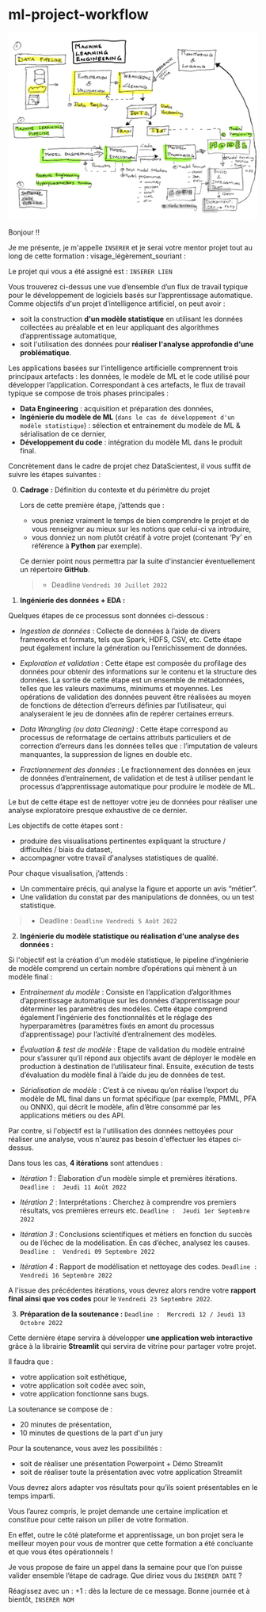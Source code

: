 # ml-project-workflow

!["Machine Learning workflow"](./assets/Mle%20drawing%20-%20page%201.png)

Bonjour !!

Je me présente, je m'appelle `INSERER` et je serai votre mentor projet tout au long de cette formation  : visage_légèrement_souriant : 

Le projet qui vous a été assigné est  :  `INSERER LIEN`

Vous trouverez ci-dessus une vue d’ensemble d’un flux de travail typique pour le développement de logiciels basés sur l’apprentissage automatique. Comme objectifs d'un projet d’intelligence artificiel, on peut avoir : 

* soit la construction **d'un modèle statistique** en utilisant les données collectées au préalable et en leur appliquant des algorithmes d’apprentissage automatique,
* soit l'utilisation des données pour **réaliser l'analyse approfondie d'une problématique**.

 
Les applications basées sur l'intelligence artificielle comprennent trois principaux artefacts :  les données, le modèle de ML et le code utilisé pour développer l’application. Correspondant à ces artefacts, le flux de travail typique se compose de trois phases principales  :  

* **Data Engineering**  :  acquisition et préparation des données, 
* **Ingénierie du modèle de ML** (`dans le cas de développement d'un modèle statistique`) :  sélection et entrainement du modèle de ML & sérialisation de ce dernier, 
* **Développement du code**  :  intégration du modèle ML dans le produit final. 

Concrètement dans le cadre de projet chez DataScientest, il vous suffit de suivre les étapes suivantes : 

0. **Cadrage  :**  Définition du contexte et du périmètre du projet

	Lors de cette première étape, j’attends que : 

	* vous preniez vraiment le temps de bien comprendre le projet et de vous renseigner au mieux sur les notions que celui-ci va introduire,
	* vous donniez un nom plutôt créatif à votre projet (contenant ‘Py’ en référence à **Python** par exemple).

	Ce dernier point nous permettra par la suite d'instancier éventuellement un répertoire **GitHub**.

	>* Deadline `Vendredi 30 Juillet 2022`
	
1. **Ingénierie des données + EDA  :**

Quelques étapes de ce processus sont données ci-dessous  :   

* *Ingestion de données* :  Collecte de données à l’aide de divers frameworks et formats, tels que Spark, HDFS, CSV, etc. Cette étape peut également inclure la génération ou l’enrichissement de données. 

* *Exploration et validation* :  Cette étape est composée du profilage des données pour obtenir des informations sur le contenu et la structure des données. La sortie de cette étape est un ensemble de métadonnées, telles que les valeurs maximums, minimums et moyennes. Les opérations de validation des données peuvent être réalisées au moyen de fonctions de détection d’erreurs définies par l’utilisateur, qui analyseraient le jeu de données afin de repérer certaines erreurs.  

* *Data Wrangling (ou data Cleaning)* :  Cette étape correspond au processus de reformatage de certains attributs particuliers et de correction d’erreurs dans les données telles que  :  l’imputation de valeurs manquantes, la suppression de lignes en double etc.  

* *Fractionnement des données* :  Le fractionnement des données en jeux de données d’entrainement, de validation et de test à utiliser pendant le processus d’apprentissage automatique pour produire le modèle de ML. 

Le but de cette étape est de nettoyer votre jeu de données pour réaliser une analyse exploratoire presque exhaustive de ce dernier.

Les objectifs de cette étapes sont : 

* produire des visualisations pertinentes expliquant la structure / difficultés / biais du dataset,
* accompagner votre travail d'analyses statistiques de qualité.

Pour chaque visualisation, j’attends  : 
* Un commentaire précis, qui analyse la figure et apporte un avis “métier”.
* Une validation du constat par des manipulations de données, ou un test statistique.

>* Deadline :  `Deadline Vendredi 5 Août 2022`

2. **Ingénierie du modèle statistique ou réalisation d'une analyse des données  :**

Si l'objectif est la création d'un modèle statistique, le pipeline d’ingénierie de modèle comprend un certain nombre d’opérations qui mènent à un modèle final  :  

* *Entrainement du modèle* : Consiste en l’application d’algorithmes d’apprentissage automatique sur les données d’apprentissage pour déterminer les paramètres des modèles. Cette étape comprend également l’ingénierie des fonctionnalités et le réglage des hyperparamètres (paramètres fixés en amont du processus d’apprentissage) pour l’activité d’entraînement des modèles. 

* *Évaluation & test de modèle* : Etape de validation du modèle entrainé pour s’assurer qu’il répond aux objectifs avant de déployer le modèle en production à destination de l’utilisateur final. Ensuite, exécution de tests d’évaluation du modèle final à l’aide du jeu de données de test. 

* *Sérialisation de modèle* : C’est à ce niveau qu’on réalise l’export du modèle de ML final dans un format spécifique (par exemple, PMML, PFA ou ONNX), qui décrit le modèle, afin d’être consommé par les applications métiers ou des API. 

Par contre, si l'objectif est la l'utilisation des données nettoyées pour réaliser une analyse, vous n'aurez pas besoin d'effectuer les étapes ci-dessus.

Dans tous les cas, **4 itérations** sont attendues  : 
* *Itération 1*  :  Élaboration d’un modèle simple et premières itérations.
`Deadline :  Jeudi 11 Août 2022`

* *Itération 2*  :  Interprétations  :  Cherchez à comprendre vos premiers résultats, vos premières erreurs etc. 
`Deadline :  Jeudi 1er Septembre 2022`

* *Itération 3*  :  Conclusions scientifiques et métiers en fonction du succès ou de l’échec de la modélisation. En cas d’échec, analysez les causes.
`Deadline :  Vendredi 09 Septembre 2022`

* *Itération 4* :  Rapport de modélisation et nettoyage des codes.
`Deadline :  Vendredi 16 Septembre 2022`

A l'issue des précédentes itérations, vous devrez alors rendre votre **rapport final ainsi que vos codes** pour le `Vendredi 23 Septembre 2022`.

3. **Préparation de la soutenance  :** `Deadline :  Mercredi 12 / Jeudi 13 Octobre 2022`

Cette dernière étape servira à développer **une application web interactive** grâce à la librairie **Streamlit** qui servira de vitrine pour partager votre projet.

Il faudra que : 
* votre application soit esthétique,
* votre application soit codée avec soin,
* votre application fonctionne sans bugs.

La soutenance se compose de : 
* 20 minutes de présentation,
* 10 minutes de questions de la part d'un jury

Pour la soutenance, vous avez les possibilités : 
* soit de réaliser une présentation Powerpoint + Démo Streamlit
* soit de réaliser toute la présentation avec votre application Streamlit

Vous devrez alors adapter vos résultats pour qu’ils soient présentables en le temps imparti.

Vous l’aurez compris, le projet demande une certaine implication et constitue pour cette raison un pilier de votre formation.

En effet, outre le côté plateforme et apprentissage, un bon projet sera le meilleur moyen pour vous de montrer que cette formation a été concluante et que vous êtes opérationnels !

Je vous propose de faire un appel dans la semaine pour que l’on puisse valider ensemble l’étape de cadrage. Que diriez vous du  `INSERER DATE` ?

Réagissez avec un  : +1 :  dès la lecture de ce message.
Bonne journée et à bientôt,
`INSERER NOM`
